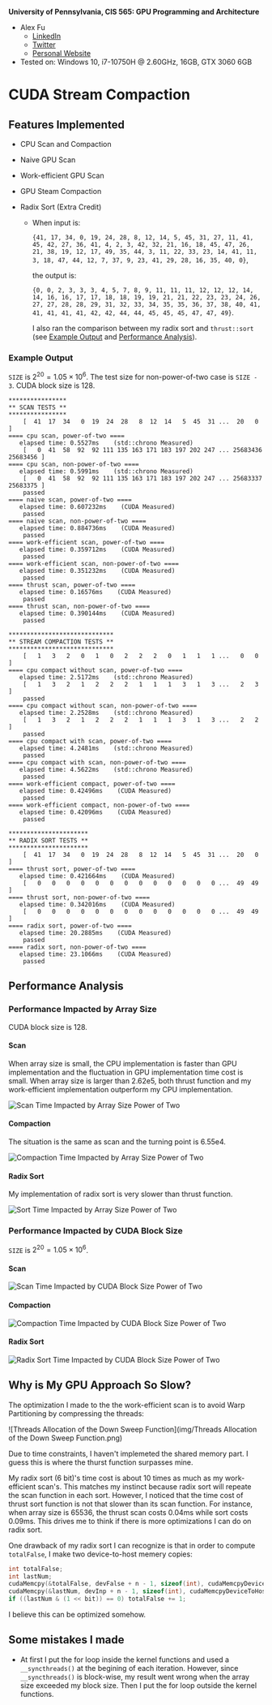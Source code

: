 **University of Pennsylvania, CIS 565: GPU Programming and Architecture**

- Alex Fu
  - [LinkedIn](https://www.linkedin.com/in/alex-fu-b47b67238/)
  - [Twitter](https://twitter.com/AlexFu8304)
  - [Personal Website](https://thecger.com/)
- Tested on: Windows 10, i7-10750H @ 2.60GHz, 16GB, GTX 3060 6GB

CUDA Stream Compaction
======================

## Features Implemented

* CPU Scan and Compaction

* Naive GPU Scan

* Work-efficient GPU Scan

* GPU Steam Compaction

* Radix Sort (Extra Credit)
  
  * When input is:
    
    `{41, 17, 34, 0, 19, 24, 28, 8, 12, 14, 5, 45, 31, 27, 11, 41, 45, 42, 27, 36, 41, 4, 2, 3, 42, 32, 21, 16, 18, 45, 47, 26, 21, 38, 19, 12, 17, 49, 35, 44, 3, 11, 22, 33, 23, 14, 41, 11, 3, 18, 47, 44, 12, 7, 37, 9, 23, 41, 29, 28, 16, 35, 40, 0}`,
    
    the output is:
    
     `{0, 0, 2, 3, 3, 3, 4, 5, 7, 8, 9, 11, 11, 11, 12, 12, 12, 14, 14, 16, 16, 17, 17, 18, 18, 19, 19, 21, 21, 22, 23, 23, 24, 26, 27, 27, 28, 28, 29, 31, 32, 33, 34, 35, 35, 36, 37, 38, 40, 41, 41, 41, 41, 41, 42, 42, 44, 44, 45, 45, 45, 47, 47, 49}`.
    
     I also ran the comparison between my radix sort and `thrust::sort` (see [Example Output](#example-output) and [Performance Analysis](#radix-sort)).

### Example Output

</div>

`SIZE` is $2^{20} = 1.05 \times 10 ^ 6$. The test size for non-power-of-two case is `SIZE - 3`. CUDA block size is 128.

```
****************
** SCAN TESTS **
****************
    [  41  17  34   0  19  24  28   8  12  14   5  45  31 ...  20   0 ]
==== cpu scan, power-of-two ====
   elapsed time: 0.5527ms    (std::chrono Measured)
    [   0  41  58  92  92 111 135 163 171 183 197 202 247 ... 25683436 25683456 ]
==== cpu scan, non-power-of-two ====
   elapsed time: 0.5991ms    (std::chrono Measured)
    [   0  41  58  92  92 111 135 163 171 183 197 202 247 ... 25683337 25683375 ]
    passed
==== naive scan, power-of-two ====
   elapsed time: 0.607232ms    (CUDA Measured)
    passed
==== naive scan, non-power-of-two ====
   elapsed time: 0.884736ms    (CUDA Measured)
    passed
==== work-efficient scan, power-of-two ====
   elapsed time: 0.359712ms    (CUDA Measured)
    passed
==== work-efficient scan, non-power-of-two ====
   elapsed time: 0.351232ms    (CUDA Measured)
    passed
==== thrust scan, power-of-two ====
   elapsed time: 0.16576ms    (CUDA Measured)
    passed
==== thrust scan, non-power-of-two ====
   elapsed time: 0.390144ms    (CUDA Measured)
    passed

*****************************
** STREAM COMPACTION TESTS **
*****************************
    [   1   3   2   0   1   0   2   2   2   0   1   1   1 ...   0   0 ]
==== cpu compact without scan, power-of-two ====
   elapsed time: 2.5172ms    (std::chrono Measured)
    [   1   3   2   1   2   2   2   1   1   1   3   1   3 ...   2   3 ]
    passed
==== cpu compact without scan, non-power-of-two ====
   elapsed time: 2.2528ms    (std::chrono Measured)
    [   1   3   2   1   2   2   2   1   1   1   3   1   3 ...   2   2 ]
    passed
==== cpu compact with scan, power-of-two ====
   elapsed time: 4.2481ms    (std::chrono Measured)
    passed
==== cpu compact with scan, non-power-of-two ====
   elapsed time: 4.5622ms    (std::chrono Measured)
    passed
==== work-efficient compact, power-of-two ====
   elapsed time: 0.42496ms    (CUDA Measured)
    passed
==== work-efficient compact, non-power-of-two ====
   elapsed time: 0.42096ms    (CUDA Measured)
    passed

**********************
** RADIX SORT TESTS **
**********************
    [  41  17  34   0  19  24  28   8  12  14   5  45  31 ...  20   0 ]
==== thrust sort, power-of-two ====
   elapsed time: 0.421664ms    (CUDA Measured)
    [   0   0   0   0   0   0   0   0   0   0   0   0   0 ...  49  49 ]
==== thrust sort, non-power-of-two ====
   elapsed time: 0.342016ms    (CUDA Measured)
    [   0   0   0   0   0   0   0   0   0   0   0   0   0 ...  49  49 ]
==== radix sort, power-of-two ====
   elapsed time: 20.2885ms    (CUDA Measured)
    passed
==== radix sort, non-power-of-two ====
   elapsed time: 23.1066ms    (CUDA Measured)
    passed
```

## Performance Analysis

### Performance Impacted by Array Size

CUDA block size is 128.

#### Scan

When array size is small, the CPU implementation is faster than GPU implementation and the fluctuation in GPU implementation time cost is small. When array size is larger than 2.62e5, both thrust function and my work-efficient implementation outperform my CPU implementation.

![Scan Time Impacted by Array Size Power of Two](img/Scan_Time_Impacted_by_Array_Size_Power_of_Two.png)

<!-- ![Scan Time Impacted by Array Size (Non Power of Two)](img/Scan Time Impacted by Array Size Non Power of Two.png) -->

#### Compaction

The situation is the same as scan and the turning point is 6.55e4. 

![Compaction Time Impacted by Array Size Power of Two](img/Compaction_Time_Impacted_by_Array_Size_Power_of_Two.png)

<!-- ![Compaction Time Impacted by Array Size (Non Power of Two)](img/Compaction Time Impacted by Array Size Non Power of Two.png) -->

#### Radix Sort

My implementation of radix sort is very slower than thrust function. 

![Sort Time Impacted by Array Size Power of Two](img/Sort_Time_Impacted_by_Array_Size_Power_of_Two.png)

<!-- ![Sort Time Impacted by Array Size (Non Power of Two)](img/Sort Time Impacted by Array Size Non Power of Two.png) -->

### Performance Impacted by CUDA Block Size

`SIZE` is $2^{20} = 1.05 \times 10 ^ 6$.

#### Scan

![Scan Time Impacted by CUDA Block Size Power of Two](img/Scan_Time_Impacted_by_CUDA_Block_Size_Power_of_Two.png)

#### Compaction

![Compaction Time Impacted by CUDA Block Size Power of Two](img/Compaction_Time_Impacted_by_CUDA_Block_Size_Power_of_Two.png)

#### Radix Sort

![Radix Sort Time Impacted by CUDA Block Size Power of Two](img/Radix_Sort_Impacted_by_CUDA_Block_Size_Power_of_Two.png)

## Why is My GPU Approach So Slow?

The optimization I made to the the work-efficient scan is to avoid Warp Partitioning by compressing the threads:

![Threads Allocation of the Down Sweep Function](img/Threads Allocation of the Down Sweep Function.png)

Due to time constraints, I haven't implemeted the shared memory part. I guess this is where the thurst function surpasses mine.

My radix sort (6 bit)'s time cost is about 10 times as much as my work-efficient scan's. This matches my instinct because radix sort will repeate the scan function in each sort. However, I noticed that the time cost of thrust sort function is not that slower than its scan function. For instance, when array size is 65536, the thrust scan costs 0.04ms while sort costs 0.09ms. This drives me to think if there is more optimizations I can do on radix sort.

One drawback of my radix sort I can recognize is that in order to compute `totalFalse`, I make two device-to-host memery copies:

```cpp
int totalFalse;
int lastNum;
cudaMemcpy(&totalFalse, devFalse + n - 1, sizeof(int), cudaMemcpyDeviceToHost);
cudaMemcpy(&lastNum, devInp + n - 1, sizeof(int), cudaMemcpyDeviceToHost);
if ((lastNum & (1 << bit)) == 0) totalFalse += 1;
```

 I believe this can be optimized somehow.

## Some mistakes I made

* At first I put the for loop inside the kernel functions and used a `__syncthreads()` at the begining of each iteration. However, since `__syncthreads()` is block-wise, my result went wrong when the array size exceeded my block size. Then I put the for loop outside the kernel functions.
